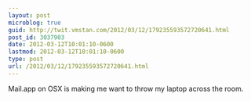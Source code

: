 ```yaml
---
layout: post
microblog: true
guid: http://twit.vmstan.com/2012/03/12/179235593572720641.html
post_id: 3037903
date: 2012-03-12T10:01:10-0600
lastmod: 2012-03-12T10:01:10-0600
type: post
url: /2012/03/12/179235593572720641.html
---
```

Mail.app on OSX is making me want to throw my laptop across the room.
